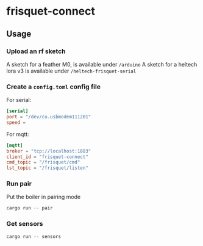 # frisquet-connect

## Usage

### Upload an rf sketch

A sketch for a feather M0, is available under `/arduino`
A sketch for a heltech lora v3 is available under `/heltech-frisquet-serial`

### Create a `config.toml` config file

For serial:

``` toml
[serial]
port = "/dev/cu.usbmodem111201"
speed =
```

For mqtt:

``` toml
[mqtt]
broker = "tcp://localhost:1883"
client_id = "frisquet-connect"
cmd_topic = "/frisquet/cmd"
lst_topic = "/frisquet/listen"
```

### Run pair

Put the boiler in pairing mode

``` bash
cargo run -- pair 
```

### Get sensors

``` bash
cargo run -- sensors 
```

